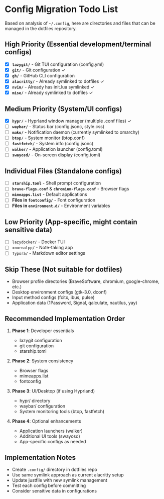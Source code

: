 # Config Migration Todo List

Based on analysis of `~/.config`, here are directories and files that can be managed in the dotfiles repository.

## High Priority (Essential development/terminal configs)

- [x] **`lazygit/`** - Git TUI configuration (config.yml)
- [x] **`git/`** - Git configuration ✓
- [x] **`gh/`** - GitHub CLI configuration
- [x] **`alacritty/`** - Already symlinked to dotfiles ✓
- [x] **`nvim/`** - Already has init.lua symlinked ✓
- [x] **`mise/`** - Already symlinked to dotfiles ✓

## Medium Priority (System/UI configs)

- [x] **`hypr/`** - Hyprland window manager (multiple .conf files) ✓
- [ ] **`waybar/`** - Status bar (config.jsonc, style.css)
- [ ] **`mako/`** - Notification daemon (currently symlinked to omarchy)
- [ ] **`btop/`** - System monitor (btop.conf)
- [ ] **`fastfetch/`** - System info (config.jsonc)
- [ ] **`walker/`** - Application launcher (config.toml)
- [ ] **`swayosd/`** - On-screen display (config.toml)

## Individual Files (Standalone configs)

- [ ] **`starship.toml`** - Shell prompt configuration
- [ ] **`brave-flags.conf`** & **`chromium-flags.conf`** - Browser flags
- [ ] **`mimeapps.list`** - Default applications
- [ ] **Files in `fontconfig/`** - Font configuration
- [ ] **Files in `environment.d/`** - Environment variables

## Low Priority (App-specific, might contain sensitive data)

- [ ] `lazydocker/` - Docker TUI
- [ ] `xournalpp/` - Note-taking app
- [ ] `Typora/` - Markdown editor settings

## Skip These (Not suitable for dotfiles)

- Browser profile directories (BraveSoftware, chromium, google-chrome, etc.)
- Desktop environment configs (gtk-3.0, dconf)
- Input method configs (fcitx, ibus, pulse)
- Application data (1Password, Signal, qalculate, nautilus, yay)

## Recommended Implementation Order

1. **Phase 1**: Developer essentials
   - lazygit configuration
   - git configuration
   - starship.toml

2. **Phase 2**: System consistency
   - Browser flags
   - mimeapps.list
   - fontconfig

3. **Phase 3**: UI/Desktop (if using Hyprland)
   - hypr/ directory
   - waybar/ configuration
   - System monitoring tools (btop, fastfetch)

4. **Phase 4**: Optional enhancements
   - Application launchers (walker)
   - Additional UI tools (swayosd)
   - App-specific configs as needed

## Implementation Notes

- Create `.config/` directory in dotfiles repo
- Use same symlink approach as current alacritty setup
- Update justfile with new symlink management
- Test each config before committing
- Consider sensitive data in configurations
